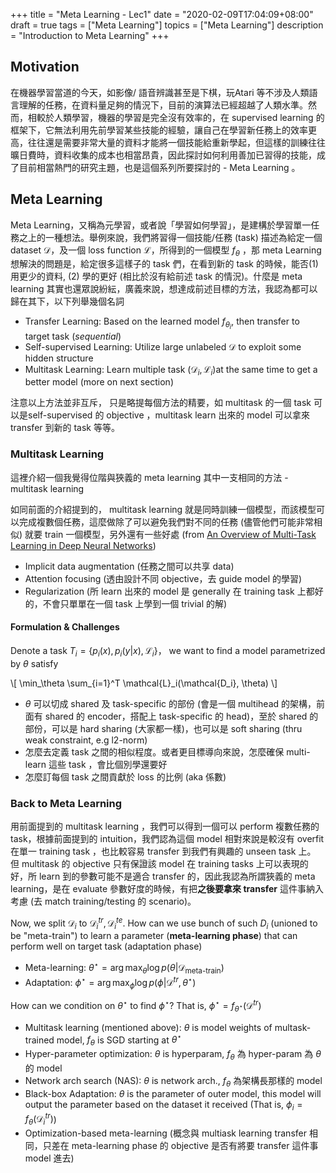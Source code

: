 +++
title = "Meta Learning - Lec1"
date = "2020-02-09T17:04:09+08:00"
draft = true
tags = ["Meta Learning"]
topics = ["Meta Learning"]
description = "Introduction to Meta Learning"
+++

<!--more-->

<!--## Roadmap-->

<!--* Motivation-->
<!--* Some basics-->

## Motivation

在機器學習當道的今天，如影像/ 語音辨識甚至是下棋，玩Atari 等不涉及人類語言理解的任務，在資料量足夠的情況下，目前的演算法已經超越了人類水準。然而，相較於人類學習，機器的學習是完全沒有效率的，在 supervised learning 的框架下，它無法利用先前學習某些技能的經驗，讓自己在學習新任務上的效率更高，往往還是需要非常大量的資料才能將一個技能給重新學起，但這樣的訓練往往曠日費時，資料收集的成本也相當昂貴，因此探討如何利用善加已習得的技能，成了目前相當熱門的研究主題，也是這個系列所要探討的 - Meta Learning 。

## Meta Learning
Meta Learning，又稱為元學習，或者說「學習如何學習」，是建構於學習單一任務之上的一種想法。舉例來說，我們將習得一個技能/任務 (task) 描述為給定一個 dataset <span>$\mathcal{D}$</span>，及一個 loss function <span>$\mathcal{L}$</span>，所得到的一個模型 <span>$f_\theta$</span> ，那 meta Learning 想解決的問題是，給定很多這樣子的 task 們，在看到新的 task 的時候，能否(1) 用更少的資料, (2) 學的更好 (相比於沒有給前述 task 的情況)。什麼是 meta learning 其實也還眾說紛紜，廣義來說，想達成前述目標的方法，我認為都可以歸在其下，以下列舉幾個名詞

* Transfer Learning: Based on the learned model <span>$f_{\theta_i}$</span>, then transfer to target task (<i>sequential</i>)
* Self-supervised Learning: Utilize large unlabeled <span>$\mathcal{D}$</span> to exploit some hidden structure
* Multitask Learning: Learn multiple task $(\mathcal{D}_i, \mathcal{L}_i)$at the same time to get a better model (more on next section)

注意以上方法並非互斥， 只是略提每個方法的精要，如 multitask 的一個 task 可以是self-supervised 的 objective ，multitask learn 出來的 model 可以拿來 transfer 到新的 task 等等。

### Multitask Learning
這裡介紹一個我覺得位階與狹義的 meta learning 其中一支相同的方法 - multitask learning

如同前面的介紹提到的， multitask learning 就是同時訓練一個模型，而該模型可以完成複數個任務，這麼做除了可以避免我們對不同的任務 (儘管他們可能非常相似) 就要 train 一個模型，另外還有一些好處 (from [An Overview of Multi-Task Learning in Deep Neural Networks](https://arxiv.org/abs/1706.05098))

* Implicit data augmentation (任務之間可以共享 data)
* Attention focusing (透由設計不同 objective，去 guide model 的學習)
* Regularization (所 learn 出來的 model 是 generally 在 training task 上都好的，不會只單單在一個 task 上學到一個 trivial 的解)

#### Formulation & Challenges

Denote a task <span>$T_i = \lbrace p_i(x), p_i(y|x), \mathcal{L}_i \rbrace$</span>， we want to find a model parametrized by <span>$\theta$</span> satisfy

<div>
\[
\min_\theta \sum_{i=1}^T \mathcal{L}_i(\mathcal{D_i}, \theta)
\]
</div>

* <span>$\theta$</span> 可以切成 shared 及 task-specific 的部份 (會是一個 multihead 的架構，前面有 shared 的 encoder，搭配上 task-specific 的 head)，至於 shared 的部份，可以是 hard sharing (大家都一樣)，也可以是 soft sharing (thru weak constraint, e.g l2-norm)
* 怎麼去定義 task 之間的相似程度。或者更目標導向來說，怎麼確保 multi-learn 這些 task ，會比個別學還要好
* 怎麼訂每個 task 之間貢獻於 loss 的比例 (aka 係數)

### Back to Meta Learning
用前面提到的 multitask learning ，我們可以得到一個可以 perform 複數任務的 task，根據前面提到的 intuition，我們認為這個 model 相對來說是較沒有 overfit 在單一 training task ，也比較容易 transfer 到我們有興趣的 unseen task 上。 但 multitask 的 objective 只有保證該 model 在 training tasks 上可以表現的好，所 learn 到的參數可能不是適合 transfer 的，因此我認為所謂狹義的 meta learning，是在 evaluate 參數好度的時候，有把**之後要拿來 transfer** 這件事納入考慮 (去 match training/testing 的 scenario)。

Now, we split <span>$\mathcal{D}_i$</span> to <span>$\mathcal{D}^{tr}_i, \mathcal{D}^{te}_i$</span>. How can we use bunch of such <span>$D_i$</span> (unioned to be "meta-train") to learn a parameter (**meta-learning phase**) that can perform well on target task (adaptation phase)

* Meta-learning: <span>$\theta^\star = \arg \max_\theta \log p(\theta | \mathcal{D}_{\text{meta-train}})$</span>
* Adaptation: <span>$\phi^\star = \arg \max_\phi \log p(\phi | \mathcal{D}^{tr}, \theta^\star)$</span>

How can we condition on <span>$\theta^\star$</span> to find <span>$\phi^\star$</span>? That is, <span>$\phi^\star = f_{\theta^\star}(\mathcal{D}^{tr})$</span>

* Multitask learning (mentioned above): <span>$\theta$</span> is model weights of multask-trained model, <span>$f_\theta$</span> is SGD starting at <span>$\theta^\star$</span>
* Hyper-parameter optimization: <span>$\theta$</span> is hyperparam, <span>$f_\theta$</span> 為 hyper-param 為 <span>$\theta$</span> 的 model
* Network arch search (NAS): <span>$\theta$</span> is network arch., <span>$f_\theta$</span> 為架構長那樣的 model
* Black-box Adaptation: <span>$\theta$</span> is the parameter of outer model, this model will output the parameter based on the dataset it received (That
  is, <span>$\phi_i = f_\theta (\mathcal{D}^{tr}_i)$</span>)
* Optimization-based meta-learning (概念與 multiask learning transfer 相同，只差在 meta-learning phase 的 objective 是否有將要 transfer 這件事 model 進去)
